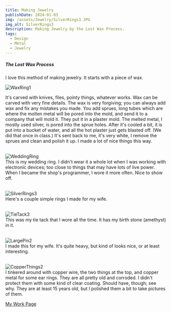 ```yaml
---
title: Making Jewelry
publishDate: 2024-01-03
img: /assets/Jewelry/SilverRings3.JPG
img_alt: SilverRings3
description: Making Jewelry by the Lost Wax Process.
tags:
  - Design
  - Metal
  - Jewelry
---
```


##### The Lost Wax Process

I love this method of making jewelry. It starts with a piece of wax.

![WaxRing1](/assets/Jewelry/WaxRing1.JPG)

It's carved with knives, files, pointy things, whatever works. Wax can be carved with very fine details. The wax is very forgiving; you can always add wax and fix any mistakes you made. You add sprues, long tubes which are where the molten metal will be pored into the mold, and send it to a company that will mold it. They put it in a plaster mold. The melted metal, I mostly used silver, is pored into the sprue holes. After it's cooled a bit, it is put into a bucket of water, and all the hot plaster just gets blasted off. (We did that once in class.) It's sent back to me, it's very white, I remove the sprues and clean and polish it up. I made a lot of nice things this way.<br><br>

![WeddingRing](/assets/Jewelry/WeddingRing.jpg)<br>
This is my wedding ring. I didn't wear it a whole lot when I was working with electronic devices; too close to things that may have lots of live power. When I became the shop's programmer, I wore it more often. Nice to show off.<br><br>

![SilverRings3](/assets/Jewelry/SilverRings3.JPG)<br>
Here's a couple simple rings I made for my wife.<br><br>

![TieTack3](/assets/Jewelry/TieTack3.JPG)<br>
This was my tie tack that I wore all the time. It has my birth stone (amethyst) in it.<br><br>

![LargePin2](/assets/Jewelry/LargePin2.JPG)<br>
I made this for my wife. It's quite heavy, but kind of looks nice, or at least interesting.<br><br>

![CopperThings2](/assets/Jewelry/CopperThings2.JPG)<br>
I tinkered around with copper wire, the two things at the top, and copper metal for some ear rings. They are all pretty old and corroded. I didn't protect them with some kind of clear coating. Should have, though; see why. They are at least 15 years old, but I polished them a bit to take pictures of them.

<a href="/work/">My Work Page</a>

<!--  ![](/assets/Jewelry/)  -->